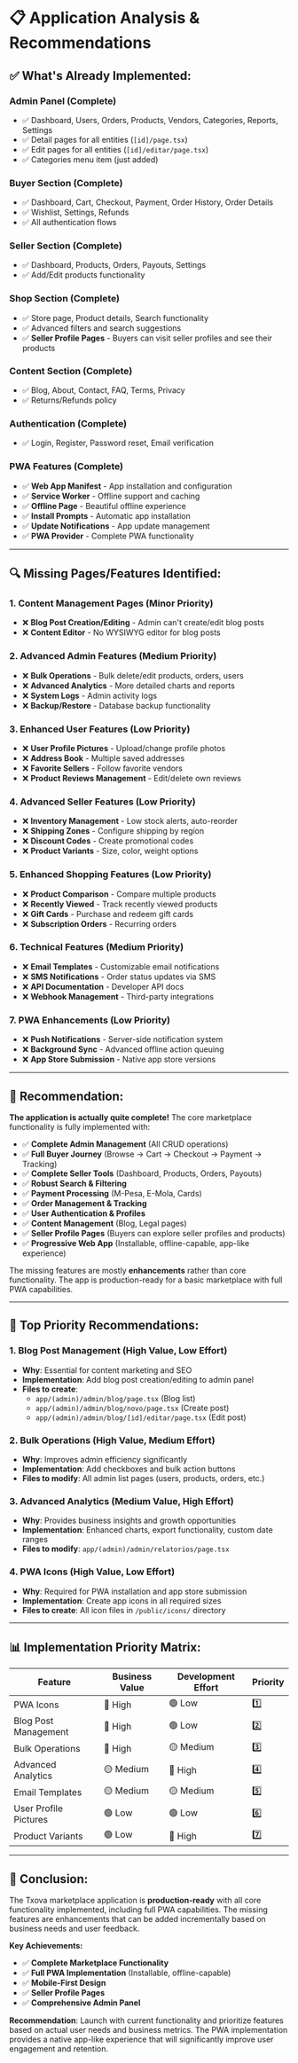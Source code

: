 # 📋 Application Analysis & Recommendations

## ✅ **What's Already Implemented:**

### **Admin Panel** (Complete)
- ✅ Dashboard, Users, Orders, Products, Vendors, Categories, Reports, Settings
- ✅ Detail pages for all entities (`[id]/page.tsx`)
- ✅ Edit pages for all entities (`[id]/editar/page.tsx`)
- ✅ Categories menu item (just added)

### **Buyer Section** (Complete)
- ✅ Dashboard, Cart, Checkout, Payment, Order History, Order Details
- ✅ Wishlist, Settings, Refunds
- ✅ All authentication flows

### **Seller Section** (Complete)
- ✅ Dashboard, Products, Orders, Payouts, Settings
- ✅ Add/Edit products functionality

### **Shop Section** (Complete)
- ✅ Store page, Product details, Search functionality
- ✅ Advanced filters and search suggestions
- ✅ **Seller Profile Pages** - Buyers can visit seller profiles and see their products

### **Content Section** (Complete)
- ✅ Blog, About, Contact, FAQ, Terms, Privacy
- ✅ Returns/Refunds policy

### **Authentication** (Complete)
- ✅ Login, Register, Password reset, Email verification

### **PWA Features** (Complete)
- ✅ **Web App Manifest** - App installation and configuration
- ✅ **Service Worker** - Offline support and caching
- ✅ **Offline Page** - Beautiful offline experience
- ✅ **Install Prompts** - Automatic app installation
- ✅ **Update Notifications** - App update management
- ✅ **PWA Provider** - Complete PWA functionality

---

## 🔍 **Missing Pages/Features Identified:**

### **1. Content Management Pages** (Minor Priority)
- ❌ **Blog Post Creation/Editing** - Admin can't create/edit blog posts
- ❌ **Content Editor** - No WYSIWYG editor for blog posts

### **2. Advanced Admin Features** (Medium Priority)
- ❌ **Bulk Operations** - Bulk delete/edit products, orders, users
- ❌ **Advanced Analytics** - More detailed charts and reports
- ❌ **System Logs** - Admin activity logs
- ❌ **Backup/Restore** - Database backup functionality

### **3. Enhanced User Features** (Low Priority)
- ❌ **User Profile Pictures** - Upload/change profile photos
- ❌ **Address Book** - Multiple saved addresses
- ❌ **Favorite Sellers** - Follow favorite vendors
- ❌ **Product Reviews Management** - Edit/delete own reviews

### **4. Advanced Seller Features** (Low Priority)
- ❌ **Inventory Management** - Low stock alerts, auto-reorder
- ❌ **Shipping Zones** - Configure shipping by region
- ❌ **Discount Codes** - Create promotional codes
- ❌ **Product Variants** - Size, color, weight options

### **5. Enhanced Shopping Features** (Low Priority)
- ❌ **Product Comparison** - Compare multiple products
- ❌ **Recently Viewed** - Track recently viewed products
- ❌ **Gift Cards** - Purchase and redeem gift cards
- ❌ **Subscription Orders** - Recurring orders

### **6. Technical Features** (Medium Priority)
- ❌ **Email Templates** - Customizable email notifications
- ❌ **SMS Notifications** - Order status updates via SMS
- ❌ **API Documentation** - Developer API docs
- ❌ **Webhook Management** - Third-party integrations

### **7. PWA Enhancements** (Low Priority)
- ❌ **Push Notifications** - Server-side notification system
- ❌ **Background Sync** - Advanced offline action queuing
- ❌ **App Store Submission** - Native app store versions

---

## 🎯 **Recommendation:**

**The application is actually quite complete!** The core marketplace functionality is fully implemented with:

- ✅ **Complete Admin Management** (All CRUD operations)
- ✅ **Full Buyer Journey** (Browse → Cart → Checkout → Payment → Tracking)
- ✅ **Complete Seller Tools** (Dashboard, Products, Orders, Payouts)
- ✅ **Robust Search & Filtering**
- ✅ **Payment Processing** (M-Pesa, E-Mola, Cards)
- ✅ **Order Management & Tracking**
- ✅ **User Authentication & Profiles**
- ✅ **Content Management** (Blog, Legal pages)
- ✅ **Seller Profile Pages** (Buyers can explore seller profiles and products)
- ✅ **Progressive Web App** (Installable, offline-capable, app-like experience)

The missing features are mostly **enhancements** rather than core functionality. The app is production-ready for a basic marketplace with full PWA capabilities.

---

## 🚀 **Top Priority Recommendations:**

### **1. Blog Post Management** (High Value, Low Effort)
- **Why**: Essential for content marketing and SEO
- **Implementation**: Add blog post creation/editing to admin panel
- **Files to create**: 
  - `app/(admin)/admin/blog/page.tsx` (Blog list)
  - `app/(admin)/admin/blog/novo/page.tsx` (Create post)
  - `app/(admin)/admin/blog/[id]/editar/page.tsx` (Edit post)

### **2. Bulk Operations** (High Value, Medium Effort)
- **Why**: Improves admin efficiency significantly
- **Implementation**: Add checkboxes and bulk action buttons
- **Files to modify**: All admin list pages (users, products, orders, etc.)

### **3. Advanced Analytics** (Medium Value, High Effort)
- **Why**: Provides business insights and growth opportunities
- **Implementation**: Enhanced charts, export functionality, custom date ranges
- **Files to modify**: `app/(admin)/admin/relatorios/page.tsx`

### **4. PWA Icons** (High Value, Low Effort)
- **Why**: Required for PWA installation and app store submission
- **Implementation**: Create app icons in all required sizes
- **Files to create**: All icon files in `/public/icons/` directory

---

## 📊 **Implementation Priority Matrix:**

| Feature | Business Value | Development Effort | Priority |
|---------|---------------|-------------------|----------|
| PWA Icons | 🔴 High | 🟢 Low | 1️⃣ |
| Blog Post Management | 🔴 High | 🟢 Low | 2️⃣ |
| Bulk Operations | 🔴 High | 🟡 Medium | 3️⃣ |
| Advanced Analytics | 🟡 Medium | 🔴 High | 4️⃣ |
| Email Templates | 🟡 Medium | 🟡 Medium | 5️⃣ |
| User Profile Pictures | 🟢 Low | 🟢 Low | 6️⃣ |
| Product Variants | 🟢 Low | 🔴 High | 7️⃣ |

---

## 🎉 **Conclusion:**

The Txova marketplace application is **production-ready** with all core functionality implemented, including full PWA capabilities. The missing features are enhancements that can be added incrementally based on business needs and user feedback.

**Key Achievements:**
- ✅ **Complete Marketplace Functionality**
- ✅ **Full PWA Implementation** (Installable, offline-capable)
- ✅ **Mobile-First Design**
- ✅ **Seller Profile Pages**
- ✅ **Comprehensive Admin Panel**

**Recommendation**: Launch with current functionality and prioritize features based on actual user needs and business metrics. The PWA implementation provides a native app-like experience that will significantly improve user engagement and retention. 